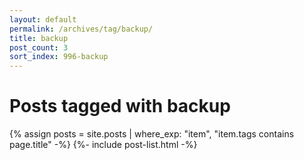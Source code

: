 ```yaml
---
layout: default
permalink: /archives/tag/backup/
title: backup
post_count: 3
sort_index: 996-backup
---
```

<h1 class="page-heading">Posts tagged with backup</h1>
{% assign posts = site.posts | where_exp: "item", "item.tags contains page.title" -%}
{%- include post-list.html -%}
